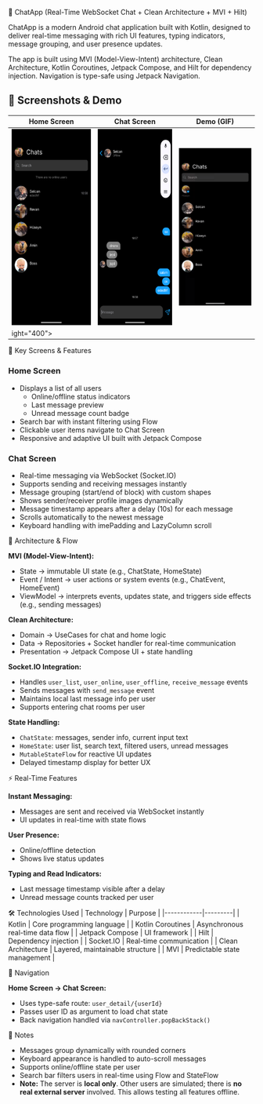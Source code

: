 💬 ChatApp (Real-Time WebSocket Chat + Clean Architecture + MVI + Hilt)

ChatApp is a modern Android chat application built with Kotlin, designed to deliver real-time messaging with rich UI features, typing indicators, message grouping, and user presence updates.

The app is built using MVI (Model-View-Intent) architecture, Clean Architecture, Kotlin Coroutines, Jetpack Compose, and Hilt for dependency injection. Navigation is type-safe using Jetpack Navigation.

## 📸 Screenshots & Demo

| Home Screen | Chat Screen | Demo (GIF) |
|-------------|-------------|------------|
| <img src="Screenshot/home.png" width="200" height="400"> | <img src="Screenshot/chatscreen.png" width="200" height="400"> | <img src="Screenshot/edit1[video-to-gif.com] (1).gif" width="200"> |
ight="400"> |

📱 Key Screens & Features

### Home Screen
- Displays a list of all users
  - Online/offline status indicators
  - Last message preview
  - Unread message count badge
- Search bar with instant filtering using Flow
- Clickable user items navigate to Chat Screen
- Responsive and adaptive UI built with Jetpack Compose

### Chat Screen
- Real-time messaging via WebSocket (Socket.IO)
- Supports sending and receiving messages instantly
- Message grouping (start/end of block) with custom shapes
- Shows sender/receiver profile images dynamically
- Message timestamp appears after a delay (10s) for each message
- Scrolls automatically to the newest message
- Keyboard handling with imePadding and LazyColumn scroll

🧩 Architecture & Flow

**MVI (Model-View-Intent):**
- State → immutable UI state (e.g., ChatState, HomeState)
- Event / Intent → user actions or system events (e.g., ChatEvent, HomeEvent)
- ViewModel → interprets events, updates state, and triggers side effects (e.g., sending messages)

**Clean Architecture:**
- Domain → UseCases for chat and home logic
- Data → Repositories + Socket handler for real-time communication
- Presentation → Jetpack Compose UI + state handling

**Socket.IO Integration:**
- Handles `user_list`, `user_online`, `user_offline`, `receive_message` events
- Sends messages with `send_message` event
- Maintains local last message info per user
- Supports entering chat rooms per user

**State Handling:**
- `ChatState`: messages, sender info, current input text
- `HomeState`: user list, search text, filtered users, unread messages
- `MutableStateFlow` for reactive UI updates
- Delayed timestamp display for better UX

⚡ Real-Time Features

**Instant Messaging:**
- Messages are sent and received via WebSocket instantly
- UI updates in real-time with state flows

**User Presence:**
- Online/offline detection
- Shows live status updates

**Typing and Read Indicators:**
- Last message timestamp visible after a delay
- Unread message counts tracked per user

🛠 Technologies Used
| Technology | Purpose |
|------------|---------|
| Kotlin | Core programming language |
| Kotlin Coroutines | Asynchronous real-time data flow |
| Jetpack Compose | UI framework |
| Hilt | Dependency injection |
| Socket.IO | Real-time communication |
| Clean Architecture | Layered, maintainable structure |
| MVI | Predictable state management |


🔗 Navigation

**Home Screen → Chat Screen:**
- Uses type-safe route: `user_detail/{userId}`
- Passes user ID as argument to load chat state
- Back navigation handled via `navController.popBackStack()`

📝 Notes
- Messages group dynamically with rounded corners
- Keyboard appearance is handled to auto-scroll messages
- Supports online/offline state per user
- Search bar filters users in real-time using Flow and StateFlow
- **Note:** The server is **local only**. Other users are simulated; there is **no real external server** involved. This allows testing all features offline.





